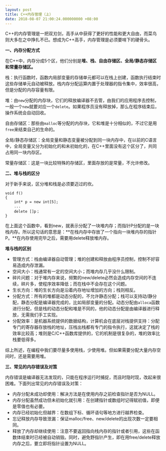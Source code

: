 ```yaml
---
layout: post
title: C++内存管理（上）
date: 2018-08-07 21:00:24.000000000 +08:00
---
```


C++的内存管理是一把双刃剑，高手从中获得了更好的性能和更大自由，而菜鸟则大多在之中挣扎不已。想成为C++高手，内存管理是必须要啃下的硬骨头。

**一、内存分配方式**

在C++中，内存分成5个区，他们分别是**堆、栈、自由存储区、全局/静态存储区和常量存储区。**

栈：执行函数时，函数内局部变量的存储单元都可以在栈上创建，函数执行结束时这些存储单元自动被释放。栈内存分配运算内置于处理器的指令集中，效率很高，但是分配的内存容量有限。

堆：由`new`分配的内存块，它们的释放编译器不去管，由我们的应用程序去控制，一般一个`new`就要对应一个`delete`。如果程序员没有释放掉，那么在程序结束后，操作系统会自动回收。

自由存储区：那些由`malloc`等分配的内存块，它和堆是十分相似的，不过它是用`free`来结束自己的生命的。

全局/静态存储区：全局变量和静态变量被分配到同一块内存中，在以前的C语言中，全局变量又分为初始化的和未初始化的，在C++里面没有这个区分了，共同占用同一块内存区。

常量存储区：这是一块比较特殊的存储区，里面存放的是常量，不允许修改。

**二、堆与栈的区分**

对于新手来说，区分堆和栈是必须要迈过的坎。

	void f()
	{
		int* p = new int[5];
		...
		delete []p；
	}

在上面这个函数中，看到new，就表示分配了一块堆内存；而指针P分配的是一块栈内存。所以这句话的意思是：**在栈内存中存放了一个指向一块堆内存的指针P。**在内存使用完毕之后，需要用delete释放堆内存。

**堆与栈的区别**

- 管理方式：栈由编译器自动管理；堆的创建和释放由程序员控制，控制不好容易造成内存泄漏。
- 空间大小：栈通常有一定的空间大小；而堆内存几乎没什么限制。
- 碎片问题：对于堆内存来说，频繁的new/delete必然会造成内存空间的不连续，碎片多，使程序效率降低；而在栈中不会存在这个问题。
- 生长方向：堆的生长方向是沿着内存地址增加的方向；栈则相反。
- 分配方式：所有的堆都是动态分配的，不允许静态分配；栈可以支持动/静分配，静态分配是编译器完成的，比如局部变量的分配。动态分配由`alloca`函数进行分配，但是栈的动态分配和堆是不同的，他的动态分配是由编译器进行释放，无需我们手工实现。
- 分配效率：是机器系统提供的数据结构，计算机会在底层对栈提供支持：分配专门的寄存器存放栈的地址，压栈出栈都有专门的指令执行，这就决定了栈的效率比较高；堆则是C/C++函数库提供的，它的机制是很复杂的，堆的效率比栈要低得多。

综上所述，在编程中我们要尽量多使用栈，少使用堆。但如果需要分配大量内存空间时，还是需要用堆。

**三、常见的内存错误及对策**

内存错误是编译器无法发现的，只能在程序运行时捕捉，而且时隐时现，改起来很困难。下面列出常见的内存错误及对策：

- 内存分配未成功却使用：解决方法是在使用内存之前检查指针是否为NULL。
- 内存分配虽然成功但未初始化就引用：在创建指针或数组时记得赋初值，即便是零值也有必要。
- 内存已经初始化但越界：在数组下标、循环语句等地方进行越界检查。
- 忘记释放内存导致泄漏：保证malloc/free、new/delete的出现次数一定要相同。
- 释放了内存却继续使用：注意不要返回指向栈内存的指针或者引用，这些在函数体结束时已经被自动销毁。同时，避免野指针产生，即在用free/delete释放内存之后，要立即将指针设置为NULL。
